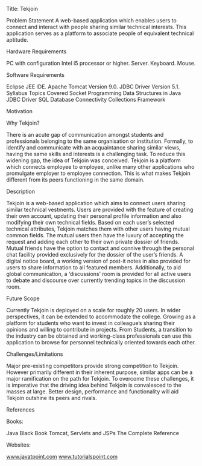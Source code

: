 Title: Tekjoin

Problem Statement
A web-based application which enables users to connect and interact with people sharing similar technical interests. This application serves as a platform to associate people of equivalent technical aptitude.

Hardware Requirements

PC with configuration Intel i5 processor or higher.
Server.
Keyboard.
Mouse.

Software Requirements

Eclipse JEE IDE.
Apache Tomcat Version 9.0.
JDBC Driver Version 5.1.
Syllabus Topics Covered
Socket Programming 
Data Structures in Java
JDBC Driver
SQL
Database Connectivity
Collections Framework

Motivation

Why Tekjoin?

There is an acute gap of communication amongst students and professionals belonging to the same organisation or institution. Formally, to identify and communicate with an acquaintance sharing similar views, having the same skills and interests is a challenging task. To reduce this widening gap, the idea of Tekjoin was conceived. Tekjoin is a platform which connects employee to employee, unlike many other applications who promulgate employer to employee connection. This is what makes Tekjoin different from its peers functioning in the same domain. 

Description

Tekjoin is a web-based application which aims to connect users sharing similar technical vestments.
Users are provided with the feature of creating their own account, updating their personal profile information and also modifying their own technical fields.
Based on each user’s selected technical attributes, Tekjoin matches them with other users having mutual common fields. The mutual users then have the luxury of accepting the request and adding each other to their own private dossier of friends. Mutual friends have the option to contact and connive through the personal chat facility provided exclusively for the dossier of the user’s friends.
A digital notice board, a working version of post-it notes in also provided for users to share information to all featured members. Additionally, to aid global communication, a ‘discussions’ room is provided for all active users to debate and discourse over currently trending topics in the discussion room.

Future Scope

Currently Tekjoin is deployed on a scale for roughly 20 users. In wider perspectives, it can be extended to accommodate the college. Growing as a platform for students who want to invest in colleague’s sharing their opinions and willing to contribute in projects.
From Students, a transition to the industry can be obtained and working-class professionals can use this application to browse for personnel technically oriented towards each other.


Challenges/Limitations

Major pre-existing competitors provide strong competition to Tekjoin. However primarily different in their inherent purpose, similar apps can be a major ramification on the path for Tekjoin.
To overcome these challenges, it is imperative that the driving idea behind Tekjoin is convalesced to the masses at large. Better design, performance and functionality will aid Tekjoin outshine its peers and rivals.


References

Books: 

Java Black Book
Tomcat, Servlets and JSPs
The Complete Reference

Websites:

www.javatpoint.com
www.tutorialspoint.com
